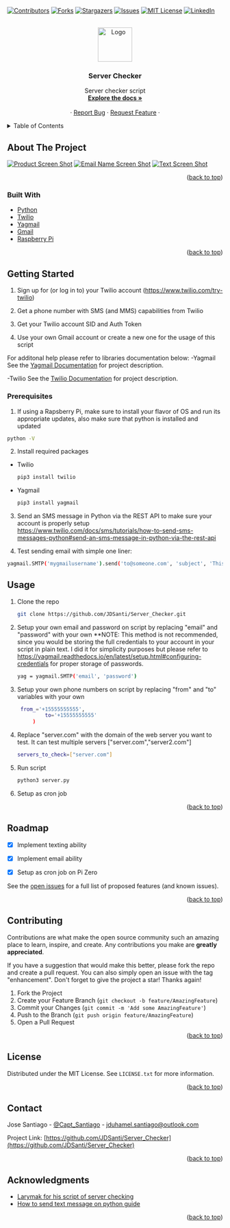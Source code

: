 <div id="top"></div>
<!--
*** Jose Santiago
*** 2022 Server Checker
-->

[![Contributors][contributors-shield]][contributors-url]
[![Forks][forks-shield]][forks-url]
[![Stargazers][stars-shield]][stars-url]
[![Issues][issues-shield]][issues-url]
[![MIT License][license-shield]][license-url]
[![LinkedIn][linkedin-shield]][linkedin-url]



<!-- PROJECT LOGO -->
<br />
<div align="center">
  <a href="https://github.com/JDSanti/Server_Checker">
    <img src="images/Logo.png" alt="Logo" width="80" height="80">
  </a>

<h3 align="center">Server Checker</h3>

  <p align="center">
    Server checker script 
    <br />
    <a href="https://github.com/JDSanti/Server_Checker"><strong>Explore the docs »</strong></a>
    <br />
    <br />
    ·
    <a href="https://github.com/JDSanti/Server_Checker/issues">Report Bug</a>
    ·
    <a href="https://github.com/JDSanti/Server_Checker/issues">Request Feature</a>
    ·
  </p>
</div>



<!-- TABLE OF CONTENTS -->
<details>
  <summary>Table of Contents</summary>
  <ol>
    <li>
      <a href="#about-the-project">About The Project</a>
      <ul>
        <li><a href="#built-with">Built With</a></li>
      </ul>
    </li>
    <li>
      <a href="#getting-started">Getting Started</a>
      <ul>
        <li><a href="#prerequisites">Prerequisites</a></li>
        <li><a href="#installation">Installation</a></li>
      </ul>
    </li>
    <li><a href="#usage">Usage</a></li>
    <li><a href="#roadmap">Roadmap</a></li>
    <li><a href="#contributing">Contributing</a></li>
    <li><a href="#license">License</a></li>
    <li><a href="#contact">Contact</a></li>
    <li><a href="#acknowledgments">Acknowledgments</a></li>
  </ol>
</details>



<!-- ABOUT THE PROJECT -->
## About The Project

[![Product  Screen Shot][product-screenshot]](https://www.amazon.com/iUniker-Expansion-Breakout-Raspberry-Inserted/dp/B07NKNBZYG?ref_=ast_sto_dp)
[![Email Name Screen Shot][email-screenshot]](https://github.com/JDSanti/Server_Checker)
[![Text  Screen Shot][text-screenshot]](https://github.com/JDSanti/Server_Checker)


<p align="right">(<a href="#top">back to top</a>)</p>


### Built With

* [Python](https://www.python.org/downloads/)
* [Twilio](https://www.twilio.com/)
* [Yagmail](https://yagmail.readthedocs.io/en/latest/setup.html)
* [Gmail](https://mail.google.com/)
* [Raspberry Pi](https://www.raspberrypi.com/products/raspberry-pi-zero/)

<p align="right">(<a href="#top">back to top</a>)</p>



<!-- GETTING STARTED -->
## Getting Started

1. Sign up for (or log in to) your Twilio account (<https://www.twilio.com/try-twilio>)

2. Get a phone number with SMS (and MMS) capabilities from Twilio

3. Get your Twilio account SID and Auth Token

5. Use your own Gmail account or create a new one for the usage of this script

For additonal help please refer to libraries documentation below:
-Yagmail
See the [Yagmail Documentation](https://pypi.org/project/yagmail/) for project description.

-Twilio
See the [Twilio Documentation](https://www.twilio.com/docs/libraries/python#install-the-library) for project description.

### Prerequisites

1. If using a Rapsberry Pi, make sure to install your flavor of OS and run its appropriate updates, also make sure that python is installed and updated
  ```sh
  python -V 
  ```
2. Install required packages
* Twilio
  ```sh
  pip3 install twilio 
  ```
* Yagmail
  ```sh
  pip3 install yagmail 
  ```
3. Send an SMS message in Python via the REST API to make sure your account is properly setup
https://www.twilio.com/docs/sms/tutorials/how-to-send-sms-messages-python#send-an-sms-message-in-python-via-the-rest-api

4. Test sending email with simple one liner:
  ```sh
  yagmail.SMTP('mygmailusername').send('to@someone.com', 'subject', 'This is the body')
  ```

<!-- USAGE EXAMPLES -->
## Usage
1. Clone the repo
   ```sh
   git clone https://github.com/JDSanti/Server_Checker.git
   ```
2. Setup your own email and password on script by replacing "email" and "password" with your own **NOTE: This method is not recommended, since you would be storing the full credentials to your account in your script in plain text. I did it for simplicity purposes but please refer to https://yagmail.readthedocs.io/en/latest/setup.html#configuring-credentials for proper storage of passwords.
   ```sh
   yag = yagmail.SMTP('email', 'password')
   ```
3. Setup your own phone numbers on script by replacing "from" and "to" variables with your own
   ```sh
    from_='+15555555555',
            to='+15555555555'
        )
   ```
3. Replace "server.com" with the domain of the web server you want to test. It can test multiple servers ["server.com","server2.com"] 
   ```sh
   servers_to_check=["server.com"]
   ```
4. Run script 
   ```sh
   python3 server.py
   ```
5. Setup as cron job
<p align="right">(<a href="#top">back to top</a>)</p>



<!-- ROADMAP -->
## Roadmap

- [x] Implement texting ability
- [x] Implement email ability
- [x] Setup as cron job on Pi Zero


See the [open issues](https://github.com/JDSanti/Server_Checker/issues) for a full list of proposed features (and known issues).

<p align="right">(<a href="#top">back to top</a>)</p>



<!-- CONTRIBUTING -->
## Contributing

Contributions are what make the open source community such an amazing place to learn, inspire, and create. Any contributions you make are **greatly appreciated**.

If you have a suggestion that would make this better, please fork the repo and create a pull request. You can also simply open an issue with the tag "enhancement".
Don't forget to give the project a star! Thanks again!

1. Fork the Project
2. Create your Feature Branch (`git checkout -b feature/AmazingFeature`)
3. Commit your Changes (`git commit -m 'Add some AmazingFeature'`)
4. Push to the Branch (`git push origin feature/AmazingFeature`)
5. Open a Pull Request

<p align="right">(<a href="#top">back to top</a>)</p>



<!-- LICENSE -->
## License

Distributed under the MIT License. See `LICENSE.txt` for more information.

<p align="right">(<a href="#top">back to top</a>)</p>



<!-- CONTACT -->
## Contact

Jose Santiago - [@Capt_Santiago](https://twitter.com/Capt_Santiago) - jduhamel.santiago@outlook.com

Project Link: [https://github.com/JDSanti/Server_Checker](https://github.com/JDSanti/Server_Checker)

<p align="right">(<a href="#top">back to top</a>)</p>

<!-- ACKNOWLEDGMENTS -->
## Acknowledgments

* [Larymak for his script of server checking](https://github.com/larymak/Python-project-Scripts/tree/main/ServerChecker)
* [How to send text message on python guide](https://www.twilio.com/blog/2016/04/how-to-send-a-text-message-with-python.html)

<p align="right">(<a href="#top">back to top</a>)</p>

<!-- MARKDOWN LINKS & IMAGES -->
<!-- https://www.markdownguide.org/basic-syntax/#reference-style-links -->
[contributors-shield]: https://img.shields.io/github/contributors/JDSanti/Server_Checker.svg?style=for-the-badge
[contributors-url]: https://github.com/JDSanti/Server_Checker/graphs/contributors
[forks-shield]: https://img.shields.io/github/forks/JDSanti/Server_Checker.svg?style=for-the-badge
[forks-url]: https://github.com/JDSanti/Server_Checker/network/members
[stars-shield]: https://img.shields.io/github/stars/JDSanti/Server_Checker.svg?style=for-the-badge
[stars-url]: https://github.com/JDSanti/Server_Checker/stargazers
[issues-shield]: https://img.shields.io/github/issues/JDSanti/Server_Checker.svg?style=for-the-badge
[issues-url]: https://github.com/JDSanti/Server_Checker/issues
[license-shield]: https://img.shields.io/github/license/JDSanti/Server_Checker.svg?style=for-the-badge
[license-url]: https://github.com/JDSanti/Server_Checker/blob/master/LICENSE.txt
[linkedin-shield]: https://img.shields.io/badge/-LinkedIn-black.svg?style=for-the-badge&logo=linkedin&colorB=555
[linkedin-url]: https://www.linkedin.com/in/jduhamelsantiago/
[product-screenshot]: images/pizero.jpg
[text-screenshot]: images/Text.png
[email-screenshot]: images/Email2.png

